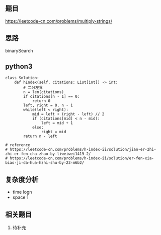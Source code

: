 ## 题目
https://leetcode-cn.com/problems/multiply-strings/

## 思路
binarySearch

## python3
```python3
class Solution:
    def hIndex(self, citations: List[int]) -> int:
        # 二分左界
        n = len(citations)
        if citations[n - 1] == 0:
            return 0
        left, right = 0, n - 1
        while(left < right):
            mid = left + (right - left) // 2
            if (citations[mid] < n - mid):
                left = mid + 1
            else:
                right = mid
        return n - left
        
# reference
# https://leetcode-cn.com/problems/h-index-ii/solution/jian-er-zhi-zhi-er-fen-cha-zhao-by-liweiwei1419-2/
# https://leetcode-cn.com/problems/h-index-ii/solution/er-fen-xia-biao-ji-da-hua-hzhi-shu-by-23-m6b2/
```


## 复杂度分析
* time logn
* space 1

## 相关题目
1. 待补充
